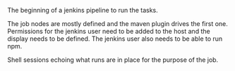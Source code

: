 The beginning of a jenkins pipeline to run the tasks.

The job nodes are mostly defined and the maven plugin drives the first one.  Permissions for the jenkins
user need to be added to the host and the display needs to be defined.  The jenkins user also needs to be
able to run npm.

Shell sessions echoing what runs are in place for the purpose of the job.
